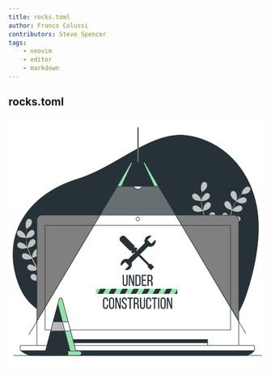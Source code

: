 ```yaml
---
title: rocks.toml
author: Franco Colussi
contributors: Steve Spencer
tags:
    - neovim
    - editor
    - markdown
---
```

<!--vale off-->
## rocks.toml

![Under construction](./assets/img/under-construction.svg)
